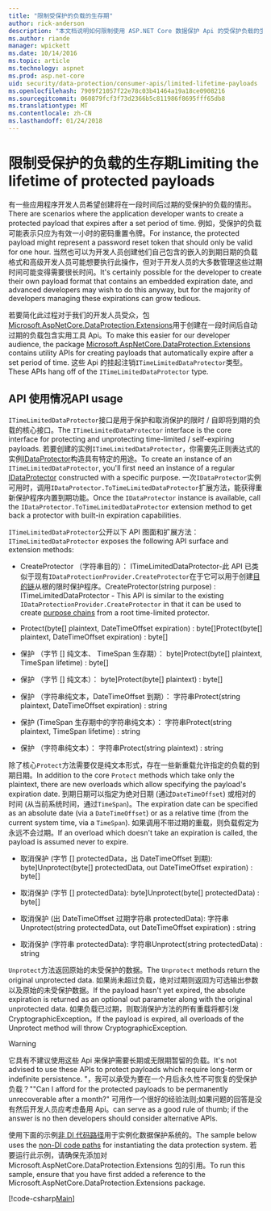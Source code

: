 ```yaml
---
title: "限制受保护的负载的生存期"
author: rick-anderson
description: "本文档说明如何限制使用 ASP.NET Core 数据保护 Api 的受保护负载的生存期。"
ms.author: riande
manager: wpickett
ms.date: 10/14/2016
ms.topic: article
ms.technology: aspnet
ms.prod: asp.net-core
uid: security/data-protection/consumer-apis/limited-lifetime-payloads
ms.openlocfilehash: 7909f21057f22e78c03b41464a19a18ce0908216
ms.sourcegitcommit: 060879fcf3f73d2366b5c811986f8695fff65db8
ms.translationtype: MT
ms.contentlocale: zh-CN
ms.lasthandoff: 01/24/2018
---
```

# <a name="limiting-the-lifetime-of-protected-payloads"></a><span data-ttu-id="4d6dd-103">限制受保护的负载的生存期</span><span class="sxs-lookup"><span data-stu-id="4d6dd-103">Limiting the lifetime of protected payloads</span></span>

<span data-ttu-id="4d6dd-104">有一些应用程序开发人员希望创建将在一段时间后过期的受保护的负载的情形。</span><span class="sxs-lookup"><span data-stu-id="4d6dd-104">There are scenarios where the application developer wants to create a protected payload that expires after a set period of time.</span></span> <span data-ttu-id="4d6dd-105">例如，受保护的负载可能表示只应为有效一小时的密码重置令牌。</span><span class="sxs-lookup"><span data-stu-id="4d6dd-105">For instance, the protected payload might represent a password reset token that should only be valid for one hour.</span></span> <span data-ttu-id="4d6dd-106">当然也可以为开发人员创建他们自己包含的嵌入的到期日期的负载格式和高级开发人员可能想要执行此操作，但对于开发人员的大多数管理这些过期时间可能变得需要很长时间。</span><span class="sxs-lookup"><span data-stu-id="4d6dd-106">It's certainly possible for the developer to create their own payload format that contains an embedded expiration date, and advanced developers may wish to do this anyway, but for the majority of developers managing these expirations can grow tedious.</span></span>

<span data-ttu-id="4d6dd-107">若要简化此过程对于我们的开发人员受众，包[Microsoft.AspNetCore.DataProtection.Extensions](https://www.nuget.org/packages/Microsoft.AspNetCore.DataProtection.Extensions/)用于创建在一段时间后自动过期的负载包含实用工具 Api。</span><span class="sxs-lookup"><span data-stu-id="4d6dd-107">To make this easier for our developer audience, the package [Microsoft.AspNetCore.DataProtection.Extensions](https://www.nuget.org/packages/Microsoft.AspNetCore.DataProtection.Extensions/) contains utility APIs for creating payloads that automatically expire after a set period of time.</span></span> <span data-ttu-id="4d6dd-108">这些 Api 的挂起注销`ITimeLimitedDataProtector`类型。</span><span class="sxs-lookup"><span data-stu-id="4d6dd-108">These APIs hang off of the `ITimeLimitedDataProtector` type.</span></span>

## <a name="api-usage"></a><span data-ttu-id="4d6dd-109">API 使用情况</span><span class="sxs-lookup"><span data-stu-id="4d6dd-109">API usage</span></span>

<span data-ttu-id="4d6dd-110">`ITimeLimitedDataProtector`接口是用于保护和取消保护的限时 / 自即将到期的负载的核心接口。</span><span class="sxs-lookup"><span data-stu-id="4d6dd-110">The `ITimeLimitedDataProtector` interface is the core interface for protecting and unprotecting time-limited / self-expiring payloads.</span></span> <span data-ttu-id="4d6dd-111">若要创建的实例`ITimeLimitedDataProtector`，你需要先正则表达式的实例[IDataProtector](overview.md)构造具有特定的用途。</span><span class="sxs-lookup"><span data-stu-id="4d6dd-111">To create an instance of an `ITimeLimitedDataProtector`, you'll first need an instance of a regular [IDataProtector](overview.md) constructed with a specific purpose.</span></span> <span data-ttu-id="4d6dd-112">一次`IDataProtector`实例可用时，调用`IDataProtector.ToTimeLimitedDataProtector`扩展方法，能获得重新保护程序内置到期功能。</span><span class="sxs-lookup"><span data-stu-id="4d6dd-112">Once the `IDataProtector` instance is available, call the `IDataProtector.ToTimeLimitedDataProtector` extension method to get back a protector with built-in expiration capabilities.</span></span>

<span data-ttu-id="4d6dd-113">`ITimeLimitedDataProtector`公开以下 API 图面和扩展方法：</span><span class="sxs-lookup"><span data-stu-id="4d6dd-113">`ITimeLimitedDataProtector` exposes the following API surface and extension methods:</span></span>

* <span data-ttu-id="4d6dd-114">CreateProtector （字符串目的）： ITimeLimitedDataProtector-此 API 已类似于现有`IDataProtectionProvider.CreateProtector`在于它可以用于创建[目的链](purpose-strings.md)从根的限时保护程序。</span><span class="sxs-lookup"><span data-stu-id="4d6dd-114">CreateProtector(string purpose) : ITimeLimitedDataProtector - This API is similar to the existing `IDataProtectionProvider.CreateProtector` in that it can be used to create [purpose chains](purpose-strings.md) from a root time-limited protector.</span></span>

* <span data-ttu-id="4d6dd-115">Protect(byte[] plaintext, DateTimeOffset expiration) : byte[]</span><span class="sxs-lookup"><span data-stu-id="4d6dd-115">Protect(byte[] plaintext, DateTimeOffset expiration) : byte[]</span></span>

* <span data-ttu-id="4d6dd-116">保护 （字节 [] 纯文本、 TimeSpan 生存期）： byte]</span><span class="sxs-lookup"><span data-stu-id="4d6dd-116">Protect(byte[] plaintext, TimeSpan lifetime) : byte[]</span></span>

* <span data-ttu-id="4d6dd-117">保护 （字节 [] 纯文本）： byte]</span><span class="sxs-lookup"><span data-stu-id="4d6dd-117">Protect(byte[] plaintext) : byte[]</span></span>

* <span data-ttu-id="4d6dd-118">保护 （字符串纯文本，DateTimeOffset 到期）： 字符串</span><span class="sxs-lookup"><span data-stu-id="4d6dd-118">Protect(string plaintext, DateTimeOffset expiration) : string</span></span>

* <span data-ttu-id="4d6dd-119">保护 (TimeSpan 生存期中的字符串纯文本）： 字符串</span><span class="sxs-lookup"><span data-stu-id="4d6dd-119">Protect(string plaintext, TimeSpan lifetime) : string</span></span>

* <span data-ttu-id="4d6dd-120">保护 （字符串纯文本）： 字符串</span><span class="sxs-lookup"><span data-stu-id="4d6dd-120">Protect(string plaintext) : string</span></span>

<span data-ttu-id="4d6dd-121">除了核心`Protect`方法需要仅是纯文本形式，存在一些新重载允许指定的负载的到期日期。</span><span class="sxs-lookup"><span data-stu-id="4d6dd-121">In addition to the core `Protect` methods which take only the plaintext, there are new overloads which allow specifying the payload's expiration date.</span></span> <span data-ttu-id="4d6dd-122">到期日期可以指定为绝对日期 (通过`DateTimeOffset`) 或相对的时间 (从当前系统时间，通过`TimeSpan`)。</span><span class="sxs-lookup"><span data-stu-id="4d6dd-122">The expiration date can be specified as an absolute date (via a `DateTimeOffset`) or as a relative time (from the current system time, via a `TimeSpan`).</span></span> <span data-ttu-id="4d6dd-123">如果调用不带过期的重载，则负载假定为永远不会过期。</span><span class="sxs-lookup"><span data-stu-id="4d6dd-123">If an overload which doesn't take an expiration is called, the payload is assumed never to expire.</span></span>

* <span data-ttu-id="4d6dd-124">取消保护 (字节 [] protectedData，出 DateTimeOffset 到期): byte]</span><span class="sxs-lookup"><span data-stu-id="4d6dd-124">Unprotect(byte[] protectedData, out DateTimeOffset expiration) : byte[]</span></span>

* <span data-ttu-id="4d6dd-125">取消保护 (字节 [] protectedData): byte]</span><span class="sxs-lookup"><span data-stu-id="4d6dd-125">Unprotect(byte[] protectedData) : byte[]</span></span>

* <span data-ttu-id="4d6dd-126">取消保护 (出 DateTimeOffset 过期字符串 protectedData): 字符串</span><span class="sxs-lookup"><span data-stu-id="4d6dd-126">Unprotect(string protectedData, out DateTimeOffset expiration) : string</span></span>

* <span data-ttu-id="4d6dd-127">取消保护 (字符串 protectedData): 字符串</span><span class="sxs-lookup"><span data-stu-id="4d6dd-127">Unprotect(string protectedData) : string</span></span>

<span data-ttu-id="4d6dd-128">`Unprotect`方法返回原始的未受保护的数据。</span><span class="sxs-lookup"><span data-stu-id="4d6dd-128">The `Unprotect` methods return the original unprotected data.</span></span> <span data-ttu-id="4d6dd-129">如果尚未超过负载，绝对过期则返回为可选输出参数以及原始的未受保护数据。</span><span class="sxs-lookup"><span data-stu-id="4d6dd-129">If the payload hasn't yet expired, the absolute expiration is returned as an optional out parameter along with the original unprotected data.</span></span> <span data-ttu-id="4d6dd-130">如果负载已过期，则取消保护方法的所有重载将都引发 CryptographicException。</span><span class="sxs-lookup"><span data-stu-id="4d6dd-130">If the payload is expired, all overloads of the Unprotect method will throw CryptographicException.</span></span>

>[!WARNING]
> <span data-ttu-id="4d6dd-131">它具有不建议使用这些 Api 来保护需要长期或无限期暂留的负载。</span><span class="sxs-lookup"><span data-stu-id="4d6dd-131">It's not advised to use these APIs to protect payloads which require long-term or indefinite persistence.</span></span> <span data-ttu-id="4d6dd-132">"，我可以承受为要在一个月后永久性不可恢复的受保护负载？"</span><span class="sxs-lookup"><span data-stu-id="4d6dd-132">"Can I afford for the protected payloads to be permanently unrecoverable after a month?"</span></span> <span data-ttu-id="4d6dd-133">可用作一个很好的经验法则;如果问题的回答是没有然后开发人员应考虑备用 Api。</span><span class="sxs-lookup"><span data-stu-id="4d6dd-133">can serve as a good rule of thumb; if the answer is no then developers should consider alternative APIs.</span></span>

<span data-ttu-id="4d6dd-134">使用下面的示例[非 DI 代码路径](../configuration/non-di-scenarios.md)用于实例化数据保护系统的。</span><span class="sxs-lookup"><span data-stu-id="4d6dd-134">The sample below uses the [non-DI code paths](../configuration/non-di-scenarios.md) for instantiating the data protection system.</span></span> <span data-ttu-id="4d6dd-135">若要运行此示例，请确保先添加对 Microsoft.AspNetCore.DataProtection.Extensions 包的引用。</span><span class="sxs-lookup"><span data-stu-id="4d6dd-135">To run this sample, ensure that you have first added a reference to the Microsoft.AspNetCore.DataProtection.Extensions package.</span></span>

[!code-csharp[Main](limited-lifetime-payloads/samples/limitedlifetimepayloads.cs)]
